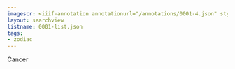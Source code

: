 ```yaml
---
imagescr: <iiif-annotation annotationurl="/annotations/0001-4.json" styling="image_only:true"></iiif-annotation>
layout: searchview
listname: 0001-list.json
tags:
- zodiac
---
```

Cancer
